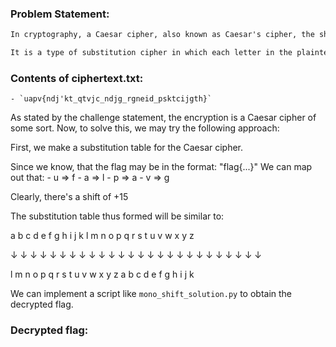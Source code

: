 ### Problem Statement:
```txt
In cryptography, a Caesar cipher, also known as Caesar's cipher, the shift cipher, Caesar's code or Caesar shift, is one of the simplest and most widely known encryption techniques.

It is a type of substitution cipher in which each letter in the plaintext is replaced by a letter some fixed number of positions down the alphabet.
```

### Contents of ciphertext.txt:
	- `uapv{ndj'kt_qtvjc_ndjg_rgneid_psktcijgth}`

As stated by the challenge statement, the encryption is a Caesar cipher of some sort.
Now, to solve this, we may try the following approach:

First, we make a substitution table for the Caesar cipher.

Since we know, that the flag may be in the format: "flag{...}"
We can map out that:
	- u => f
	- a => l
	- p => a
	- v => g

Clearly, there's a shift of +15

The substitution table thus formed will be similar to:


a  b  c  d  e  f  g  h  i  j  k  l  m  n  o  p  q  r  s  t  u  v  w  x  y  z

↓  ↓  ↓  ↓  ↓  ↓  ↓  ↓  ↓  ↓  ↓  ↓  ↓  ↓  ↓  ↓  ↓  ↓  ↓  ↓  ↓  ↓  ↓  ↓  ↓  ↓ 

l  m  n  o  p  q  r  s  t  u  v  w  x  y  z  a  b  c  d  e  f  g  h  i  j  k


We can implement a script like `mono_shift_solution.py` to obtain the decrypted flag.

### Decrypted flag: 

